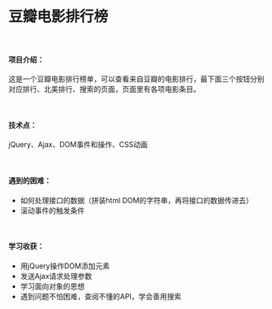 # 豆瓣电影排行榜
<br/>

#### 项目介绍：

这是一个豆瓣电影排行榜单，可以查看来自豆瓣的电影排行，最下面三个按钮分别对应排行、北美排行、搜索的页面，页面里有各项电影条目。
 
<br/>

#### 技术点：

jQuery、Ajax、DOM事件和操作、CSS动画
 
<br/>

#### 遇到的困难：

- 如何处理接口的数据（拼装html DOM的字符串，再将接口的数据传进去）
- 滚动事件的触发条件
 
<br/>

#### 学习收获：

- 用jQuery操作DOM添加元素
- 发送Ajax请求处理参数
- 学习面向对象的思想
- 遇到问题不怕困难，查阅不懂的API，学会善用搜索